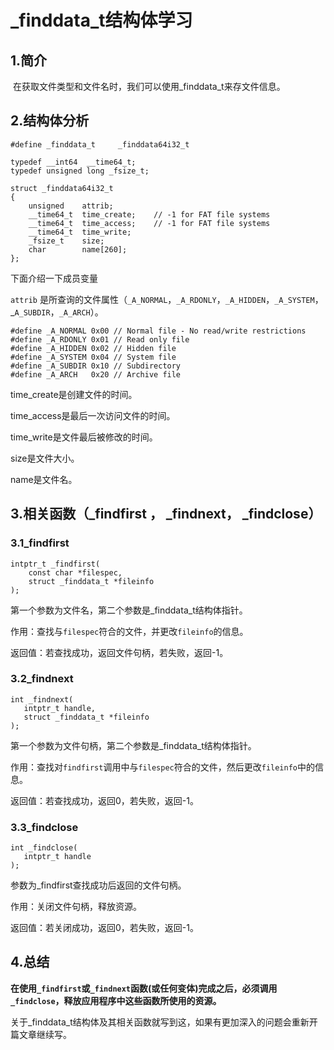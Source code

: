 # _finddata_t结构体学习

## 1.简介

​	在获取文件类型和文件名时，我们可以使用_finddata_t来存文件信息。

## 2.结构体分析

```
#define _finddata_t     _finddata64i32_t

typedef __int64  __time64_t;
typedef unsigned long _fsize_t;

struct _finddata64i32_t
{
    unsigned    attrib;
    __time64_t  time_create;    // -1 for FAT file systems
    __time64_t  time_access;    // -1 for FAT file systems
    __time64_t  time_write;
    _fsize_t    size;
    char        name[260];
};
```

下面介绍一下成员变量

`attrib` 是所查询的文件属性（`_A_NORMAL`，`_A_RDONLY`，`_A_HIDDEN`，`_A_SYSTEM`，_`A_SUBDIR`，`_A_ARCH`）。

```
#define _A_NORMAL 0x00 // Normal file - No read/write restrictions
#define _A_RDONLY 0x01 // Read only file
#define _A_HIDDEN 0x02 // Hidden file
#define _A_SYSTEM 0x04 // System file
#define _A_SUBDIR 0x10 // Subdirectory
#define _A_ARCH   0x20 // Archive file
```

time_create是创建文件的时间。

time_access是最后一次访问文件的时间。

time_write是文件最后被修改的时间。

size是文件大小。

name是文件名。

## 3.相关函数（_findfirst ， _findnext， _findclose）

### 3.1_findfirst 

```
intptr_t _findfirst(
	const char *filespec,
	struct _finddata_t *fileinfo
);
```

第一个参数为文件名，第二个参数是_finddata_t结构体指针。

作用：查找与`filespec`符合的文件，并更改`fileinfo`的信息。

返回值：若查找成功，返回文件句柄，若失败，返回-1。

### 3.2_findnext

```
int _findnext(
   intptr_t handle,
   struct _finddata_t *fileinfo 
);
```

第一个参数为文件句柄，第二个参数是_finddata_t结构体指针。

作用：查找对`findfirst`调用中与`filespec`符合的文件，然后更改`fileinfo`中的信息。

返回值：若查找成功，返回0，若失败，返回-1。

### 3.3_findclose

```
int _findclose( 
   intptr_t handle 
);
```

参数为_findfirst查找成功后返回的文件句柄。

作用：关闭文件句柄，释放资源。

返回值：若关闭成功，返回0，若失败，返回-1。

## 4.总结

**在使用`_findfirst`或`_findnext`函数(或任何变体)完成之后，必须调用`_findclose`，释放应用程序中这些函数所使用的资源。**

关于_finddata_t结构体及其相关函数就写到这，如果有更加深入的问题会重新开篇文章继续写。